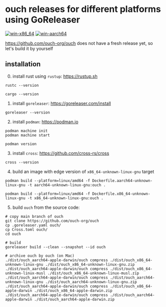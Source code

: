 # ouch releases for different platforms using GoReleaser

[![win-x86_64](https://github.com/crs-org/ouch-releases/actions/workflows/win-x86_64.yml/badge.svg)](https://github.com/crs-org/ouch-releases/actions/workflows/win-x86_64.yml)
[![win-aarch64](https://github.com/crs-org/ouch-releases/actions/workflows/win-aarch64.yml/badge.svg)](https://github.com/crs-org/ouch-releases/actions/workflows/win-aarch64.yml)

https://github.com/ouch-org/ouch does not have a fresh release yet, so let's build it by yourself

## installation

0. install rust using `rustup`: https://rustup.sh

```shell
rustc --version

cargo --version
```

1. install `goreleaser`: https://goreleaser.com/install

```shell
goreleaser --version
```

2. install `podman`: https://podman.io

```shell
podman machine init
podman machine start

podman version
```

3. install `cross`: https://github.com/cross-rs/cross

```shell
cross --version
```

4. build an image with edge version of `x86_64-unknown-linux-gnu` target

```shell
podman build --platform=linux/amd64 -f Dockerfile.aarch64-unknown-linux-gnu -t aarch64-unknown-linux-gnu:ouch .

podman build --platform=linux/amd64 -f Dockerfile.x86_64-unknown-linux-gnu -t x86_64-unknown-linux-gnu:ouch .
```

5. build `ouch` from the source code:

```shell
# copy main branch of ouch
git clone https://github.com/ouch-org/ouch
cp .goreleaser.yaml ouch/
cp Cross.toml ouch/
cd ouch

# build
goreleaser build --clean --snapshot --id ouch

# archive ouch by ouch (on Mac)
./dist/ouch_aarch64-apple-darwin/ouch compress ./dist/ouch_x86_64-unknown-linux-gnu ./dist/ouch_x86_64-unknown-linux-gnu.zip
./dist/ouch_aarch64-apple-darwin/ouch compress ./dist/ouch_x86_64-unknown-linux-musl ./dist/ouch_x86_64-unknown-linux-musl.zip
./dist/ouch_aarch64-apple-darwin/ouch compress ./dist/ouch_aarch64-unknown-linux-gnu ./dist/ouch_aarch64-unknown-linux-gnu.zip
./dist/ouch_aarch64-apple-darwin/ouch compress ./dist/ouch_x86_64-apple-darwin ./dist/ouch_x86_64-apple-darwin.zip
./dist/ouch_aarch64-apple-darwin/ouch compress ./dist/ouch_aarch64-apple-darwin ./dist/ouch_aarch64-apple-darwin.zip
```
